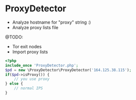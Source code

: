 # ProxyDetector

* Analyze hostname for "proxy" string :)
* Analyze proxy lists file

@TODO:
* Tor exit nodes
* Import proxy lists

```php
<?php
include_once 'ProxyDetector.php';
$pd = new \ProxyDetector\ProxyDetector('164.125.38.115');
if($pd->isProxy()) {
    // you use proxy
} else {
    // normal IPS
}
```
